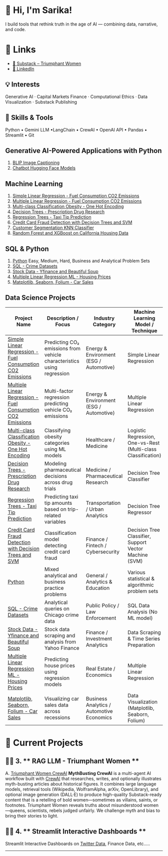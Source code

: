 # 👋 Hi, I'm Sarika!

I build tools that rethink truth in the age of AI — combining data, narrative, and code.

# 🔗 Links
- [📰 Substack – Triumphant Women](https://triumphantwomen.substack.com/)
- [💼 LinkedIn](https://www.linkedin.com/in/sarika-chopra-68293538/)

## 💡 Interests
Generative AI · Capital Markets Finance · Computational Ethics · Data Visualization · Substack Publishing

## 🧰 Skills & Tools
Python • Gemini LLM •LangChain • CrewAI • OpenAI API • Pandas • Streamlit • Git

## Generative AI-Powered Applications with Python
1. [BLIP Image Captioning](https://github.com/sarikasea/Generative-AI-Powered-Applications-with-Python/blob/main/BLIP_Bootstrapped_Language_Image_Pretraining.ipynb)
2. [Chatbot Hugging Face Models](https://github.com/sarikasea/Generative-AI-Powered-Applications-with-Python/blob/main/Chatbot_Hugging_Face.ipynb)

## Machine Learning 

1. [Simple Linear Regression - Fuel Consumption CO2 Emissions](https://github.com/sarikasea/Machine-Learning/blob/main/Simple_Linear_Regression_CO2_Emissions.ipynb)
2. [Multiple Linear Regression - Fuel Consumption CO2 Emissions](https://github.com/sarikasea/Machine-Learning/blob/main/Multiple_Linear_Regression_Fuel_Consumption.ipynb)
3. [Multi-class Classification Obesity - One Hot Encoding](https://github.com/sarikasea/Machine-Learning/blob/main/Multi_class_Classification_Obesity.ipynb)
4. [Decision Trees - Prescription Drug Research](https://github.com/sarikasea/Machine-Learning/blob/main/Decision_Trees_Prescription_Drug_Research.ipynb)
5. [Regression Trees - Taxi Tip Prediction](https://github.com/sarikasea/Machine-Learning/blob/main/Regression_Trees_Taxi_Tip_Prediction.ipynb)
6. [Credit Card Fraud Detection with Decision Trees and SVM](https://github.com/sarikasea/Machine-Learning/blob/main/Credit_Card_Fraud_Detection_with_Decision_Trees_and_SVM.ipynb)
7. [Customer Segmentation KNN Classifier](https://github.com/sarikasea/Machine-Learning/blob/main/Customer_Segmentation_KNN_Classifier.ipynb)
8. [Random Forest and XGBoost on California Housing Data](https://github.com/sarikasea/Machine-Learning/blob/main/Random_Forests_and_XGBoost.ipynb)

## SQL & Python 

1. [Python](https://github.com/sarikasea/Python) 
Easy, Medium, Hard, Business and Analytical Problem Sets
2. [SQL - Crime Datasets](https://github.com/sarikasea/Python/blob/main/SQLLite_Chicago_Crime_DataSet.ipynb)
3. [Stock Data - Yfinance and Beautiful Soup](https://github.com/sarikasea/Python)
4. [Multiple Linear Regression ML - Housing Prices](https://github.com/sarikasea/Python/blob/main/Housing_Prices_Multiple_Linear_Regression.ipynb)
5. [Matplotlib, Seaborn, Folium - Car Sales](https://github.com/sarikasea/Python/blob/main/MatplotLib_Seaborn_and_Folium_Car_Sales_in_Recessions.ipynb)

## Data Science Projects
| Project Name | Description / Focus | Industry Category | Machine Learning Model / Technique |
|---------------|--------------------|-------------------|------------------------------------|
| [Simple Linear Regression - Fuel Consumption CO2 Emissions](https://github.com/sarikasea/Machine-Learning/blob/main/Simple_Linear_Regression_CO2_Emissions.ipynb) | Predicting CO₂ emissions from vehicle characteristics using regression | Energy & Environment (ESG / Automotive) | Simple Linear Regression |
| [Multiple Linear Regression - Fuel Consumption CO2 Emissions](https://github.com/sarikasea/Machine-Learning/blob/main/Multiple_Linear_Regression_Fuel_Consumption.ipynb) | Multi-factor regression predicting vehicle CO₂ emissions | Energy & Environment (ESG / Automotive) | Multiple Linear Regression |
| [Multi-class Classification Obesity - One Hot Encoding](https://github.com/sarikasea/Machine-Learning/blob/main/Multi_class_Classification_Obesity.ipynb) | Classifying obesity categories using ML models | Healthcare / Medicine | Logistic Regression, One-vs-Rest (Multi-class Classification) |
| [Decision Trees - Prescription Drug Research](https://github.com/sarikasea/Machine-Learning/blob/main/Decision_Trees_Prescription_Drug_Research.ipynb) | Modeling pharmaceutical decisions across drug trials | Medicine / Pharmaceutical Research | Decision Tree Classifier |
| [Regression Trees - Taxi Tip Prediction](https://github.com/sarikasea/Machine-Learning/blob/main/Regression_Trees_Taxi_Tip_Prediction.ipynb) | Predicting taxi tip amounts based on trip-related variables | Transportation / Urban Analytics | Decision Tree Regressor |
| [Credit Card Fraud Detection with Decision Trees and SVM](https://github.com/sarikasea/Machine-Learning/blob/main/Credit_Card_Fraud_Detection_with_Decision_Trees_and_SVM.ipynb) | Classification model detecting credit card fraud | Finance / Fintech / Cybersecurity | Decision Tree Classifier, Support Vector Machine (SVM) |
| [Python](https://github.com/sarikasea/Python) | Mixed analytical and business practice problems | General / Analytics & Education | Various statistical & algorithmic problem sets |
| [SQL - Crime Datasets](https://github.com/sarikasea/Python/blob/main/SQLLite_Chicago_Crime_DataSet.ipynb) | Analytical queries on Chicago crime data | Public Policy / Law Enforcement | SQL Data Analysis (No ML model) |
| [Stock Data - Yfinance and Beautiful Soup](https://github.com/sarikasea/Python) | Stock data scraping and analysis from Yahoo Finance | Finance / Investment Analytics | Data Scraping & Time Series Preparation |
| [Multiple Linear Regression ML - Housing Prices](https://github.com/sarikasea/Python/blob/main/Housing_Prices_Multiple_Linear_Regression.ipynb) | Predicting house prices using regression models | Real Estate / Economics | Multiple Linear Regression |
| [Matplotlib, Seaborn, Folium - Car Sales](https://github.com/sarikasea/Python/blob/main/MatplotLib_Seaborn_and_Folium_Car_Sales_in_Recessions.ipynb) | Visualizing car sales data across recessions | Business Analytics / Automotive Economics | Data Visualization (Matplotlib, Seaborn, Folium) |

# 🧠 Current Projects

## 🕵️‍♀️ 3. ** RAG LLM - Triumphant Women **

A.  [Triumphant Women CrewAI](https://github.com/sarikasea/Mythbusters)
**MythBusting CrewAI** is a multi-agent AI workflow built with [CrewAI](https://github.com/joaomdmoura/crewAI)         that researches, writes, and optionally illustrates myth-busting articles about historical figures. It combines         large language models, retrieval tools (Wikipedia, WolframAlpha, arXiv, OpenLibrary), and optional image generation       (DALL·E) to produce high-quality Substack-ready content that is a retelling of bold women—sometimes as villains, saints, or footnotes. Triumphant Women reveals truths about misunderstood women—queens, scientists, rebels judged unfairly. We challenge myth and bias to bring their stories to light. 

## 🕵️‍♀️ 4. ** Streamlit Interactive Dashboards **
Streamlit Interactive Dashboards on [Twitter Data](https://github.com/sarikasea/Streamlit-Interactive-Dashboards), Finance Data, etc..... 


---

